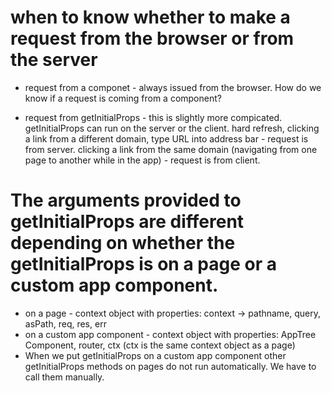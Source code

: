 # when to know whether to make a request from the browser or from the server 
- request from a componet - always issued from the browser. How do we know if a request is coming from a component? 

- request from getInitialProps - this is slightly more compicated. getInitialProps can run on the server or the client. hard refresh, clicking a link from a different domain, type URL into address bar - request is from server. clicking a link from the same domain (navigating from one page to another while in the app) - request is from client.

# The arguments provided to getInitialProps are different depending on whether the getInitialProps is on a page or a custom app component.
- on a page - context object with properties: context -> pathname, query, asPath, req, res, err
- on a custom app component - context object with properties: AppTree Component, router, ctx (ctx is the same context object as a page)
- When we put getInitialProps on a custom app component other getInitialProps methods on pages do not run automatically. We have to call them manually.